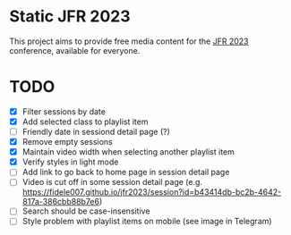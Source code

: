 # Static JFR 2023

This project aims to provide free media content for the [JFR 2023](https://www.jfr.plus/jfr-2023/programme) conference, available for everyone.

# TODO

- [x] Filter sessions by date
- [x] Add selected class to playlist item
- [ ] Friendly date in sessiond detail page (?)
- [x] Remove empty sessions
- [x] Maintain video width when selecting another playlist item
- [x] Verify styles in light mode
- [ ] Add link to go back to home page in session detail page
- [ ] Video is cut off in some session detail page (e.g. https://fidele007.github.io/jfr2023/session?id=b43414db-bc2b-4642-817a-386cbb88b7e6)
- [ ] Search should be case-insensitive
- [ ] Style problem with playlist items on mobile (see image in Telegram)